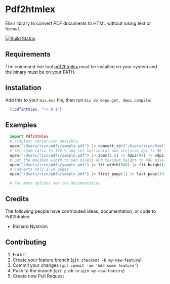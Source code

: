Pdf2htmlex
==========
Elixir library to convert PDF documents to HTML without losing text or format.

[![Build Status](https://travis-ci.org/ricn/pdf2htmlex.png?branch=master)](https://travis-ci.org/ricn/pdf2htmlex)

## Requirements

The command line tool [pdf2htmlex](http://coolwanglu.github.io/pdf2htmlEX/) must be installed on your system and the binary must be on your PATH.

## Installation

Add this to your `mix.exs` file, then run `mix do deps.get, deps.compile`:

```elixir
  {:pdf2htmlex, "~> 0.1"}
```

## Examples
```elixir
  import Pdf2htmlex
  # Simplest conversion possible.
  open("/Users/ricn/pdfs/sample.pdf") |> convert_to!("/Users/ricn/html")
  # Set zoom ratio to 150 % and set horizontal and vertical dpi to 96 for images.
  open("/Users/ricn/pdfs/sample.pdf") |> zoom(1.5) |> hdpi(96) |> vdpi(96) |> convert_to!("/Users/ricn/html")
  # Set the maximum width to 640 pixels and maximum height to 480 pixels
  open("/Users/ricn/pdfs/sample.pdf") |> fit_width(640) |> fit_height(480) |> convert_to!("/Users/ricn/html")
  # Converts only 1-10 pages
  open("/Users/ricn/pdfs/sample.pdf") |> first_page(1) |> last_page(10) |> convert_to!("/Users/ricn/html")

  # For more options see the documentation
```

## Credits

The following people have contributed ideas, documentation, or code to Pdf2htmlex:

* Richard Nyström

## Contributing

1. Fork it
2. Create your feature branch (`git checkout -b my-new-feature`)
3. Commit your changes (`git commit -am 'Add some feature'`)
4. Push to the branch (`git push origin my-new-feature`)
5. Create new Pull Request
